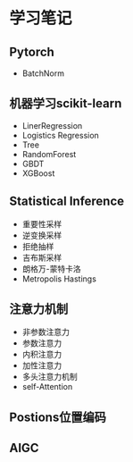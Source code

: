 # 学习笔记
## Pytorch
- BatchNorm 

## 机器学习scikit-learn
- LinerRegression
- Logistics Regression
- Tree
- RandomForest
- GBDT
- XGBoost

## Statistical Inference
- 重要性采样
- 逆变换采样
- 拒绝抽样
- 吉布斯采样
- 朗格万-蒙特卡洛
- Metropolis Hastings

## 注意力机制
- 非参数注意力
- 参数注意力
- 内积注意力
- 加性注意力
- 多头注意力机制
- self-Attention

## Postions位置编码


## AIGC

